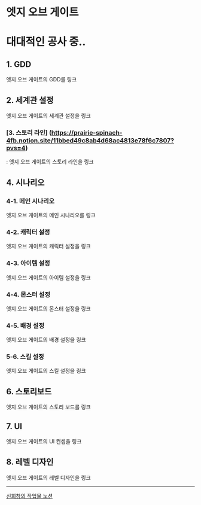 
# 엣지 오브 게이트
대대적인 공사 중..
=====
## 1. GDD
엣지 오브 게이트의 GDD를 링크
## 2. 세계관 설정
엣지 오브 게이트의 세계관 설정을 링크
### [3. 스토리 라인] (https://prairie-spinach-4fb.notion.site/11bbed49c8ab4d68ac4813e78f6c7807?pvs=4)
: 엣지 오브 게이트의 스토리 라인을 링크
## 4. 시나리오
###     4-1. 메인 시나리오
엣지 오브 게이트의 메인 시나리오를 링크
###     4-2. 캐릭터 설정
엣지 오브 게이트의 캐릭터 설정을 링크
###     4-3. 아이템 설정
엣지 오브 게이트의 아이템 설정을 링크
###     4-4. 몬스터 설정
엣지 오브 게이트의 몬스터 설정을 링크
###     4-5. 배경 설정
엣지 오브 게이트의 배경 설정을 링크
###     5-6. 스킬 설정
엣지 오브 게이트의 스킬 설정을 링크
## 6. 스토리보드
엣지 오브 게이트의 스토리 보드를 링크
## 7. UI
엣지 오브 게이트의 UI 컨셉을 링크
## 8. 레벨 디자인
엣지 오브 게이트의 레벨 디자인을 링크

-----



[신희창의 작업물 노션](https://prairie-spinach-4fb.notion.site/d73eae4bdc83488c84aacc69bc57f8c5?pvs=4)